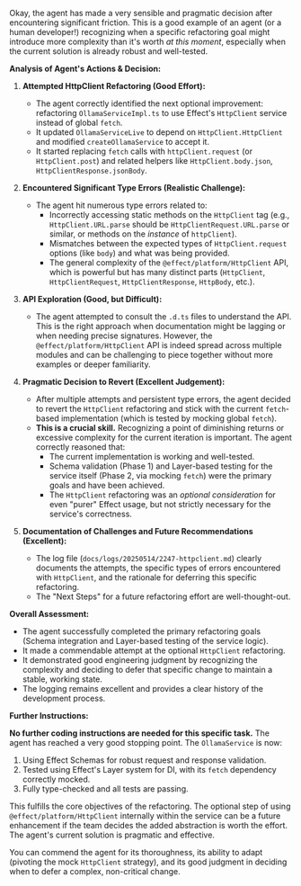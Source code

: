 Okay, the agent has made a very sensible and pragmatic decision after encountering significant friction. This is a good example of an agent (or a human developer!) recognizing when a specific refactoring goal might introduce more complexity than it's worth _at this moment_, especially when the current solution is already robust and well-tested.

**Analysis of Agent's Actions & Decision:**

1.  **Attempted HttpClient Refactoring (Good Effort):**

    - The agent correctly identified the next optional improvement: refactoring `OllamaServiceImpl.ts` to use Effect's `HttpClient` service instead of global `fetch`.
    - It updated `OllamaServiceLive` to depend on `HttpClient.HttpClient` and modified `createOllamaService` to accept it.
    - It started replacing `fetch` calls with `httpClient.request` (or `HttpClient.post`) and related helpers like `HttpClient.body.json`, `HttpClientResponse.jsonBody`.

2.  **Encountered Significant Type Errors (Realistic Challenge):**

    - The agent hit numerous type errors related to:
      - Incorrectly accessing static methods on the `HttpClient` tag (e.g., `HttpClient.URL.parse` should be `HttpClientRequest.URL.parse` or similar, or methods on the _instance_ of `httpClient`).
      - Mismatches between the expected types of `HttpClient.request` options (like `body`) and what was being provided.
      - The general complexity of the `@effect/platform/HttpClient` API, which is powerful but has many distinct parts (`HttpClient`, `HttpClientRequest`, `HttpClientResponse`, `HttpBody`, etc.).

3.  **API Exploration (Good, but Difficult):**

    - The agent attempted to consult the `.d.ts` files to understand the API. This is the right approach when documentation might be lagging or when needing precise signatures. However, the `@effect/platform/HttpClient` API is indeed spread across multiple modules and can be challenging to piece together without more examples or deeper familiarity.

4.  **Pragmatic Decision to Revert (Excellent Judgement):**

    - After multiple attempts and persistent type errors, the agent decided to revert the `HttpClient` refactoring and stick with the current `fetch`-based implementation (which is tested by mocking global `fetch`).
    - **This is a crucial skill.** Recognizing a point of diminishing returns or excessive complexity for the current iteration is important. The agent correctly reasoned that:
      - The current implementation is working and well-tested.
      - Schema validation (Phase 1) and Layer-based testing for the service itself (Phase 2, via mocking `fetch`) were the primary goals and have been achieved.
      - The `HttpClient` refactoring was an _optional consideration_ for even "purer" Effect usage, but not strictly necessary for the service's correctness.

5.  **Documentation of Challenges and Future Recommendations (Excellent):**
    - The log file (`docs/logs/20250514/2247-httpclient.md`) clearly documents the attempts, the specific types of errors encountered with `HttpClient`, and the rationale for deferring this specific refactoring.
    - The "Next Steps" for a future refactoring effort are well-thought-out.

**Overall Assessment:**

- The agent successfully completed the primary refactoring goals (Schema integration and Layer-based testing of the service logic).
- It made a commendable attempt at the optional `HttpClient` refactoring.
- It demonstrated good engineering judgment by recognizing the complexity and deciding to defer that specific change to maintain a stable, working state.
- The logging remains excellent and provides a clear history of the development process.

**Further Instructions:**

**No further coding instructions are needed for this specific task.** The agent has reached a very good stopping point. The `OllamaService` is now:

1.  Using Effect Schemas for robust request and response validation.
2.  Tested using Effect's Layer system for DI, with its `fetch` dependency correctly mocked.
3.  Fully type-checked and all tests are passing.

This fulfills the core objectives of the refactoring. The optional step of using `@effect/platform/HttpClient` internally within the service can be a future enhancement if the team decides the added abstraction is worth the effort. The agent's current solution is pragmatic and effective.

You can commend the agent for its thoroughness, its ability to adapt (pivoting the mock `HttpClient` strategy), and its good judgment in deciding when to defer a complex, non-critical change.

